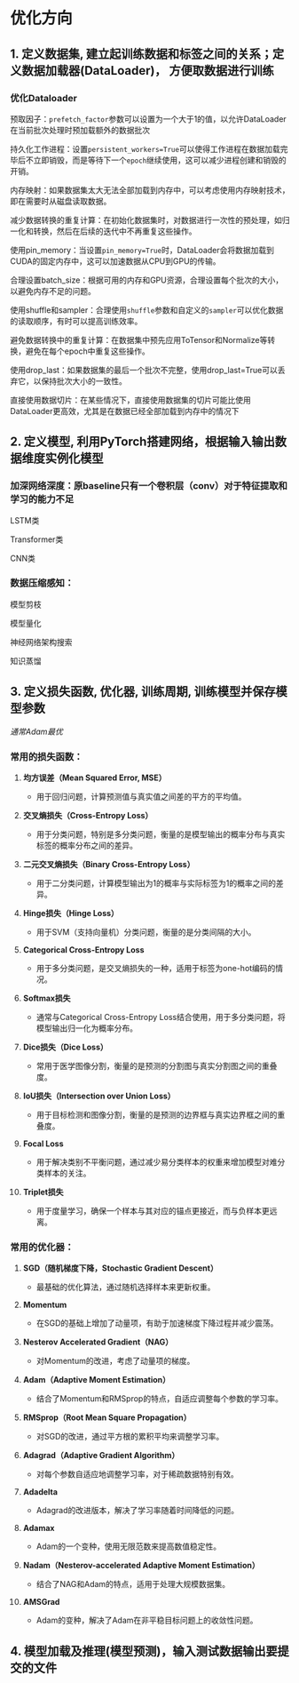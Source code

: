 # 优化方向

## 1. 定义数据集, 建立起训练数据和标签之间的关系；定义数据加载器(DataLoader)， 方便取数据进行训练

### 优化Dataloader
    
预取因子：`prefetch_factor`参数可以设置为一个大于1的值，以允许DataLoader在当前批次处理时预加载额外的数据批次
    
持久化工作进程：设置`persistent_workers=True`可以使得工作进程在数据加载完毕后不立即销毁，而是等待下一个`epoch`继续使用，这可以减少进程创建和销毁的开销。
    
内存映射：如果数据集太大无法全部加载到内存中，可以考虑使用内存映射技术，即在需要时从磁盘读取数据。
    
减少数据转换的重复计算：在初始化数据集时，对数据进行一次性的预处理，如归一化和转换，然后在后续的迭代中不再重复这些操作。
    
使用pin_memory：当设置`pin_memory=True`时，DataLoader会将数据加载到CUDA的固定内存中，这可以加速数据从CPU到GPU的传输。
    
合理设置batch_size：根据可用的内存和GPU资源，合理设置每个批次的大小，以避免内存不足的问题。
    
使用shuffle和sampler：合理使用`shuffle`参数和自定义的`sampler`可以优化数据的读取顺序，有时可以提高训练效率。
    
避免数据转换中的重复计算：在数据集中预先应用ToTensor和Normalize等转换，避免在每个epoch中重复这些操作。
    
使用drop_last：如果数据集的最后一个批次不完整，使用drop_last=True可以丢弃它，以保持批次大小的一致性。
    
直接使用数据切片：在某些情况下，直接使用数据集的切片可能比使用DataLoader更高效，尤其是在数据已经全部加载到内存中的情况下

## 2. 定义模型, 利用PyTorch搭建网络，根据输入输出数据维度实例化模型

### 加深网络深度：原baseline只有一个卷积层（conv）对于特征提取和学习的能力不足

LSTM类

Transformer类

CNN类

### 数据压缩感知：
  
  模型剪枝
  
  模型量化
  
  神经网络架构搜索
  
  知识蒸馏

## 3. 定义损失函数, 优化器, 训练周期, 训练模型并保存模型参数
  
  *通常Adam最优*

### 常用的损失函数：

1. **均方误差（Mean Squared Error, MSE）**
   - 用于回归问题，计算预测值与真实值之间差的平方的平均值。

2. **交叉熵损失（Cross-Entropy Loss）**
   - 用于分类问题，特别是多分类问题，衡量的是模型输出的概率分布与真实标签的概率分布之间的差异。

3. **二元交叉熵损失（Binary Cross-Entropy Loss）**
   - 用于二分类问题，计算模型输出为1的概率与实际标签为1的概率之间的差异。

4. **Hinge损失（Hinge Loss）**
   - 用于SVM（支持向量机）分类问题，衡量的是分类间隔的大小。

5. **Categorical Cross-Entropy Loss**
   - 用于多分类问题，是交叉熵损失的一种，适用于标签为one-hot编码的情况。

6. **Softmax损失**
   - 通常与Categorical Cross-Entropy Loss结合使用，用于多分类问题，将模型输出归一化为概率分布。

7. **Dice损失（Dice Loss）**
   - 常用于医学图像分割，衡量的是预测的分割图与真实分割图之间的重叠度。

8. **IoU损失（Intersection over Union Loss）**
   - 用于目标检测和图像分割，衡量的是预测的边界框与真实边界框之间的重叠度。

9. **Focal Loss**
   - 用于解决类别不平衡问题，通过减少易分类样本的权重来增加模型对难分类样本的关注。

10. **Triplet损失**
    - 用于度量学习，确保一个样本与其对应的锚点更接近，而与负样本更远离。

### 常用的优化器：

1. **SGD（随机梯度下降，Stochastic Gradient Descent）**
   - 最基础的优化算法，通过随机选择样本来更新权重。

2. **Momentum**
   - 在SGD的基础上增加了动量项，有助于加速梯度下降过程并减少震荡。

3. **Nesterov Accelerated Gradient（NAG）**
   - 对Momentum的改进，考虑了动量项的梯度。

4. **Adam（Adaptive Moment Estimation）**
   - 结合了Momentum和RMSprop的特点，自适应调整每个参数的学习率。

5. **RMSprop（Root Mean Square Propagation）**
   - 对SGD的改进，通过平方根的累积平均来调整学习率。

6. **Adagrad（Adaptive Gradient Algorithm）**
   - 对每个参数自适应地调整学习率，对于稀疏数据特别有效。

7. **Adadelta**
   - Adagrad的改进版本，解决了学习率随着时间降低的问题。

8. **Adamax**
   - Adam的一个变种，使用无限范数来提高数值稳定性。

9. **Nadam（Nesterov-accelerated Adaptive Moment Estimation）**
   - 结合了NAG和Adam的特点，适用于处理大规模数据集。

10. **AMSGrad**
    - Adam的变种，解决了Adam在非平稳目标问题上的收敛性问题。

## 4. 模型加载及推理(模型预测)，输入测试数据输出要提交的文件
